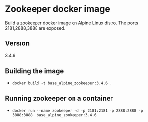 # Zookeeper docker image
Build a zookeeper docker image on Alpine Linux distro.
The ports 2181,2888,3888 are exposed.

## Version
3.4.6


## Building the image
- ``docker build -t base_alpine_zookeeper:3.4.6 .``

## Running zookeeper on a container
- ``docker run --name zookeeper -d -p 2181:2181 -p 2888:2888 -p 3888:3888  base_alpine_zookeeper:3.4.6``

